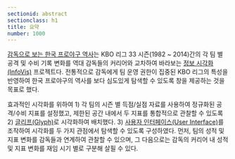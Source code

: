 ```yaml
---
sectionid: abstract
sectionclass: h1
title: 요약
number: 1000
---
```


[감독으로 보는 한국 프로야구 역사](http://kbo-history.jaryogujo.io/)는 KBO 리그 33 시즌(1982 ~ 2014)간의 각 팀 별 공격 및 수비 기록 변화를 역대 감독들의 커리어와 교차하여 바라보는 [정보 시각화(InfoVis)][info_vis] 프로젝트다. 전통적으로 감독에게 팀 운영 권한이 집중된 KBO 리그의 특성을 반영하여 한국 프로야구의 역사를 보다 심도있게 탐색할 수 있도록 창을 제공하는 것을 목표로 했다. 

효과적인 시각화를 위하여 1) 각 팀의 시즌 별 득점/실점 자료를 사용하여 정규화된 공격/수비 지표를 설정했고, 제한된 공간 내에서 두 지표를 통합적으로 관찰할 수 있도록 2) [글리프(Glyph)][glyph]로 시각화하여 배치했다. 3) [사용자 인터페이스(User Interface)][ui]를 조작하여 시각화를 두 가지 관점에서 탐색할 수 있도록 구성하였다. 먼저, 팀의 성적 및 지표 변화를 감독들과 연계하여 관찰할 수 있으며, 그 다음으로는 감독의 커리어 내 성적 및 지표 변화를 재임 시기 별로 구분해 살필 수 있다.

[info_vis]: http://www.infovis-wiki.net/index.php?title=Information_Visualization
[visual_cue]: http://www.infovis-wiki.net/index.php?title=Visual_Cue
[glyph]: http://www.infovis-wiki.net/index.php?title=Glyph
[ui]: https://ko.wikipedia.org/wiki/%EC%82%AC%EC%9A%A9%EC%9E%90_%EC%9D%B8%ED%84%B0%ED%8E%98%EC%9D%B4%EC%8A%A4
[1]: http://www.nytimes.com/newsgraphics/2013/09/28/eli-manning-milestone/
[2]: http://www.stonesc.com/Vis08_Workshop/DVD/Reijner_submission.pdf
[3]: http://gfzpublic.gfz-potsdam.de/pubman/item/escidoc:100075:1/component/escidoc:100074/7_GISDAY-2012_sips_pinus_bib.pdf%3Bjsessionid=554A634777B67F600FFE69D67CE829F5
[4]: https://www.youtube.com/watch?v=OZMubJ0v32Q
[5]: https://namu.wiki/w/KBO%20%EB%A6%AC%EA%B7%B8
[6]: https://ko.wikipedia.org/wiki/KBO_%EB%A6%AC%EA%B7%B8
[7]: http://www.koreabaseball.com/History/Top/Hitter.aspx
[8]: http://www.nytimes.com/2006/04/02/sports/20060402_BONDS_GRAPHIC.html?_r=0
